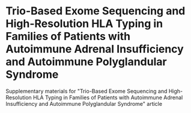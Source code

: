 # Trio-Based Exome Sequencing and High-Resolution HLA Typing in Families of Patients with Autoimmune Adrenal Insufficiency and Autoimmune Polyglandular Syndrome
Supplementary materials for "Trio-Based Exome Sequencing and High-Resolution HLA Typing in Families of Patients with Autoimmune Adrenal Insufficiency and Autoimmune Polyglandular Syndrome" article
